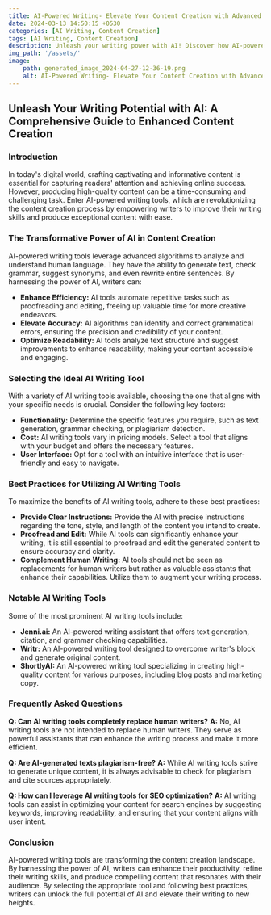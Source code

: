 ```yaml
---
title: AI-Powered Writing- Elevate Your Content Creation with Advanced Technology
date: 2024-03-13 14:50:15 +0530
categories: [AI Writing, Content Creation]
tags: [AI Writing, Content Creation]
description: Unleash your writing power with AI! Discover how AI-powered writing tools can enhance your efficiency, improve accuracy, and optimize readability. Explore the best tools, tips, and FAQs to elevate your content creation.
img_path: '/assets/'
image:
    path: generated_image_2024-04-27-12-36-19.png
    alt: AI-Powered Writing- Elevate Your Content Creation with Advanced Technology
---
```


## Unleash Your Writing Potential with AI: A Comprehensive Guide to Enhanced Content Creation

### Introduction

In today's digital world, crafting captivating and informative content is essential for capturing readers' attention and achieving online success. However, producing high-quality content can be a time-consuming and challenging task. Enter AI-powered writing tools, which are revolutionizing the content creation process by empowering writers to improve their writing skills and produce exceptional content with ease.

### The Transformative Power of AI in Content Creation

AI-powered writing tools leverage advanced algorithms to analyze and understand human language. They have the ability to generate text, check grammar, suggest synonyms, and even rewrite entire sentences. By harnessing the power of AI, writers can:

- **Enhance Efficiency:** AI tools automate repetitive tasks such as proofreading and editing, freeing up valuable time for more creative endeavors.
- **Elevate Accuracy:** AI algorithms can identify and correct grammatical errors, ensuring the precision and credibility of your content.
- **Optimize Readability:** AI tools analyze text structure and suggest improvements to enhance readability, making your content accessible and engaging.

### Selecting the Ideal AI Writing Tool

With a variety of AI writing tools available, choosing the one that aligns with your specific needs is crucial. Consider the following key factors:

- **Functionality:** Determine the specific features you require, such as text generation, grammar checking, or plagiarism detection.
- **Cost:** AI writing tools vary in pricing models. Select a tool that aligns with your budget and offers the necessary features.
- **User Interface:** Opt for a tool with an intuitive interface that is user-friendly and easy to navigate.

### Best Practices for Utilizing AI Writing Tools

To maximize the benefits of AI writing tools, adhere to these best practices:

- **Provide Clear Instructions:** Provide the AI with precise instructions regarding the tone, style, and length of the content you intend to create.
- **Proofread and Edit:** While AI tools can significantly enhance your writing, it is still essential to proofread and edit the generated content to ensure accuracy and clarity.
- **Complement Human Writing:** AI tools should not be seen as replacements for human writers but rather as valuable assistants that enhance their capabilities. Utilize them to augment your writing process.

### Notable AI Writing Tools

Some of the most prominent AI writing tools include:

- **Jenni.ai:** An AI-powered writing assistant that offers text generation, citation, and grammar checking capabilities.
- **Writr:** An AI-powered writing tool designed to overcome writer's block and generate original content.
- **ShortlyAI:** An AI-powered writing tool specializing in creating high-quality content for various purposes, including blog posts and marketing copy.

### Frequently Asked Questions

**Q: Can AI writing tools completely replace human writers?**
**A:** No, AI writing tools are not intended to replace human writers. They serve as powerful assistants that can enhance the writing process and make it more efficient.

**Q: Are AI-generated texts plagiarism-free?**
**A:** While AI writing tools strive to generate unique content, it is always advisable to check for plagiarism and cite sources appropriately.

**Q: How can I leverage AI writing tools for SEO optimization?**
**A:** AI writing tools can assist in optimizing your content for search engines by suggesting keywords, improving readability, and ensuring that your content aligns with user intent.

### Conclusion

AI-powered writing tools are transforming the content creation landscape. By harnessing the power of AI, writers can enhance their productivity, refine their writing skills, and produce compelling content that resonates with their audience. By selecting the appropriate tool and following best practices, writers can unlock the full potential of AI and elevate their writing to new heights.